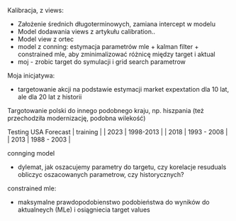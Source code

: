 
Kalibracja, z views:
*  Założenie średnich długoterminowych, zamiana intercept w modelu
*  Model dodawania views z artykułu calibration..
*  Model view z ortec
*  model z conning: estymacja parametrów mle + kalman filter + constrained mle, aby zminimalizować różnicę między target i aktual
*  moj - zrobic target do symulacji i grid search parametrow
  

Moja inicjatywa:
* targetowanie akcji na podstawie estymacji market expextation dla 10 lat, ale dla 20 lat z historii



Targotowanie polski do innego podobnego kraju, np. hiszpania (też przechodziła modernizację, podobna wilekość)


Testing USA
Forecast | training |
| 2023 | 1998-2013 |
| 2018 | 1993 - 2008 |
| 2013 | 1988 - 2003 |


connging model
- dylemat, jak oszacujemy parametry do targetu, czy korelacje resuduals obliczyc oszacowanych parametrow, czy historycznych? 

constrained mle:
- maksymalne prawdopodobienstwo podobieństwa do wyników do aktualneych (MLe) i osiągniecia target values




